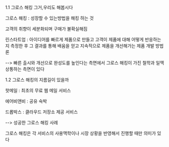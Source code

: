 1.1  그로스 해킹 그거,우리도 해봅시다

그로스 해킹 : 성장할 수 있는방법을 해킹 하는 것

고객의 취향이 세분화되며 구매가 불확실해짐

린스타트업 : 아이디어를 빠르게 제품으로 만들고 고객이 제품에 대해 어떻게 반응하는 지 측정한 후 그 결과를 통해 배움을 얻고 지속적으로 제품을 개선해가는 제품 개발 방법론

--> 빠른 출시와 개선으로 완성도를 높인다는 측면에서 그로스 해킹이 가진 철학과 일맥상통하는 측면이 있다

1.2 그로스 해킹의 지름길이 있을까

핫메일 : 최초의 무료 웹 메일 서비스

에어비앤비 : 공유 숙박

드롭박스 : 클라우드 저장소 제공 서비스

--> 성공한 그로스 해킹 사례

그로스 해킹은 각 서비스의 사용맥학이나 시장 상황을 반영해서 진행할 때만 의미가 있다
